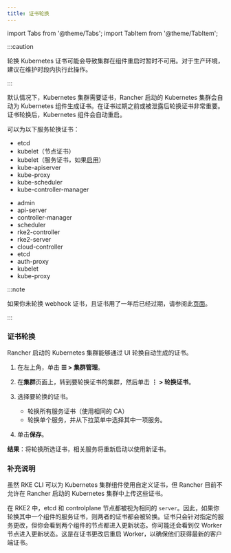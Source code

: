 ```yaml
---
title: 证书轮换
---
```


import Tabs from '@theme/Tabs';
import TabItem from '@theme/TabItem';

:::caution

轮换 Kubernetes 证书可能会导致集群在组件重启时暂时不可用。对于生产环境，建议在维护时段内执行此操作。

:::

默认情况下，Kubernetes 集群需要证书，Rancher 启动的 Kubernetes 集群会自动为 Kubernetes 组件生成证书。在证书过期之前或被泄露后轮换证书非常重要。证书轮换后，Kubernetes 组件会自动重启。

可以为以下服务轮换证书：

<Tabs>
<TabItem value="RKE">

- etcd
- kubelet（节点证书）
- kubelet（服务证书，如果[启用](https://rancher.com/docs/rke/latest/en/config-options/services/#kubelet-options)）
- kube-apiserver
- kube-proxy
- kube-scheduler
- kube-controller-manager

</TabItem>
<TabItem value="RKE2">

- admin
- api-server
- controller-manager
- scheduler
- rke2-controller
- rke2-server
- cloud-controller
- etcd
- auth-proxy
- kubelet
- kube-proxy

</TabItem>
</Tabs>

:::note

如果你未轮换 webhook 证书，且证书用了一年后已经过期，请参阅此[页面](../../../troubleshooting/other-troubleshooting-tips/expired-webhook-certificate-rotation.md)。

:::

### 证书轮换

Rancher 启动的 Kubernetes 集群能够通过 UI 轮换自动生成的证书。

1. 在左上角，单击 **☰ > 集群管理**。
1. 在**集群**页面上，转到要轮换证书的集群，然后单击 **⋮ > 轮换证书**。
1. 选择要轮换的证书。

   * 轮换所有服务证书（使用相同的 CA）
   * 轮换单个服务，并从下拉菜单中选择其中一项服务。

1. 单击**保存**。

**结果**：将轮换所选证书，相关服务将重新启动以使用新证书。

### 补充说明

<Tabs>
<TabItem value="RKE">

虽然 RKE CLI 可以为 Kubernetes 集群组件使用自定义证书，但 Rancher 目前不允许在 Rancher 启动的 Kubernetes 集群中上传这些证书。

</TabItem>
<TabItem value="RKE2">

在 RKE2 中，etcd 和 controlplane 节点都被视为相同的 `server`。因此，如果你轮换其中一个组件的服务证书，则两者的证书都会被轮换。证书只会针对指定的服务更改，但你会看到两个组件的节点都进入更新状态。你可能还会看到仅 Worker 节点进入更新状态。这是在证书更改后重启 Worker，以确保他们获得最新的客户端证书。

</TabItem>
</Tabs>
